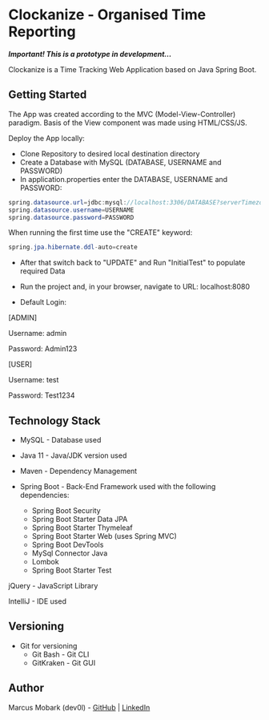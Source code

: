# Clockanize - Organised Time Reporting

***Important! This is a prototype in development...***

Clockanize is a Time Tracking Web Application based on Java Spring Boot.

## Getting Started
The App was created according to the MVC (Model-View-Controller) paradigm. Basis of the View component was made using HTML/CSS/JS.

Deploy the App locally:

* Clone Repository to desired local destination directory
* Create a Database with MySQL (DATABASE, USERNAME and PASSWORD)
* In application.properties enter the DATABASE, USERNAME and PASSWORD:
```Java
spring.datasource.url=jdbc:mysql://localhost:3306/DATABASE?serverTimezone=UTC
spring.datasource.username=USERNAME
spring.datasource.password=PASSWORD
```
When running the first time use the "CREATE" keyword:
```Java
spring.jpa.hibernate.ddl-auto=create
```
* After that switch back to "UPDATE" and Run "InitialTest" to populate required Data

* Run the project and, in your browser, navigate to URL: localhost:8080

* Default Login:

[ADMIN]

Username: admin

Password: Admin123

[USER]

Username: test

Password: Test1234

## Technology Stack
* MySQL - Database used

* Java 11 - Java/JDK version used

* Maven - Dependency Management

* Spring Boot - Back-End Framework used with the following dependencies:
  * Spring Boot Security
  * Spring Boot Starter Data JPA
  * Spring Boot Starter Thymeleaf
  * Spring Boot Starter Web (uses Spring MVC)
  * Spring Boot DevTools
  * MySql Connector Java
  * Lombok
  * Spring Boot Starter Test

jQuery - JavaScript Library

IntelliJ - IDE used

## Versioning
* Git for versioning
  * Git Bash - Git CLI
  * GitKraken - Git GUI

## Author
Marcus Mobark (dev0l) - [GitHub](https://www.github.com/dev0l) | [LinkedIn](https://se.linkedin.com/in/marcus-mobark-43358386)
